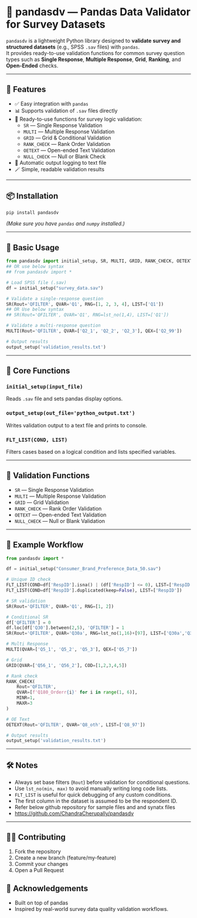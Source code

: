 # 🧾 pandasdv — Pandas Data Validator for Survey Datasets

`pandasdv` is a lightweight Python library designed to **validate survey and structured datasets** (e.g., SPSS `.sav` files) with `pandas`.  
It provides ready-to-use validation functions for common survey question types such as **Single Response**, **Multiple Response**, **Grid**, **Ranking**, and **Open-Ended** checks.

---

## 🚀 Features

- ✅ Easy integration with `pandas`
- 📊 Supports validation of `.sav` files directly
- 🧠 Ready-to-use functions for survey logic validation:
  - `SR` — Single Response Validation
  - `MULTI` — Multiple Response Validation
  - `GRID` — Grid & Conditional Validation
  - `RANK_CHECK` — Rank Order Validation
  - `OETEXT` — Open-ended Text Validation
  - `NULL_CHECK` — Null or Blank Check
- 🧾 Automatic output logging to text file
- 🪄 Simple, readable validation results

---

## 📦 Installation

```bash
pip install pandasdv
```

*(Make sure you have `pandas` and `numpy` installed.)*

---

## 🧰 Basic Usage

```python
from pandasdv import initial_setup, SR, MULTI, GRID, RANK_CHECK, OETEXT, NULL_CHECK, FLT_LIST, lst_no
## OR use below syntax
## from pandasdv import *

# Load SPSS file (.sav)
df = initial_setup("survey_data.sav")

# Validate a single-response question
SR(Rout='QFILTER', QVAR='Q1', RNG=[1, 2, 3, 4], LIST=['Q1'])
## OR Use below syntax
## SR(Rout='QFILTER', QVAR='Q1', RNG=lst_no(1,4), LIST=['Q1'])

# Validate a multi-response question
MULTI(Rout='QFILTER', QVAR=['Q2_1', 'Q2_2', 'Q2_3'], QEX=['Q2_99'])

# Output results
output_setup('validation_results.txt')
```

---

## 🧾 Core Functions

### `initial_setup(input_file)`
Reads `.sav` file and sets pandas display options.

### `output_setup(out_file='python_output.txt')`
Writes validation output to a text file and prints to console.

### `FLT_LIST(COND, LIST)`
Filters cases based on a logical condition and lists specified variables.

---

## 🧪 Validation Functions

- `SR` — Single Response Validation
- `MULTI` — Multiple Response Validation
- `GRID` — Grid Validation
- `RANK_CHECK` — Rank Order Validation
- `OETEXT` — Open-ended Text Validation
- `NULL_CHECK` — Null or Blank Validation

---

## 🧭 Example Workflow

```python
from pandasdv import *

df = initial_setup("Consumer_Brand_Preference_Data_50.sav")

# Unique ID check
FLT_LIST(COND=df['RespID'].isna() | (df['RespID'] <= 0), LIST=['RespID'])
FLT_LIST(COND=df['RespID'].duplicated(keep=False), LIST=['RespID'])

# SR validation
SR(Rout='QFILTER', QVAR='Q1', RNG=[1, 2])

# Conditional SR
df['QFILTER'] = 0
df.loc[df['Q30'].between(2,5), 'QFILTER'] = 1
SR(Rout='QFILTER', QVAR='Q30a', RNG=lst_no(1,16)+[97], LIST=['Q30a','Q30'])

# Multi Response
MULTI(QVAR=['Q5_1', 'Q5_2', 'Q5_3'], QEX=['Q5_7'])

# Grid
GRID(QVAR=['Q56_1', 'Q56_2'], COD=[1,2,3,4,5])

# Rank check
RANK_CHECK(
    Rout='QFILTER',
    QVAR=[f'Q180_Orderr{i}' for i in range(1, 6)],
    MINR=1,
    MAXR=3
)

# OE Text
OETEXT(Rout='QFILTER', QVAR='Q8_oth', LIST=['Q8_97'])

# Output results
output_setup('validation_results.txt')
```

---

## 🛠️ Notes

- Always set base filters (`Rout`) before validation for conditional questions.
- Use `lst_no(min, max)` to avoid manually writing long code lists.
- `FLT_LIST` is useful for quick debugging of any custom conditions.
- The first column in the dataset is assumed to be the respondent ID.
- Refer below github repository for sample files and and synatx files
- https://github.com/ChandraCherupally/pandasdv
---


## 🧑‍💻 Contributing

1. Fork the repository
2. Create a new branch (feature/my-feature)
3. Commit your changes
4. Open a Pull Request

## 🙌 Acknowledgements

- Built on top of pandas
- Inspired by real-world survey data quality validation workflows.

